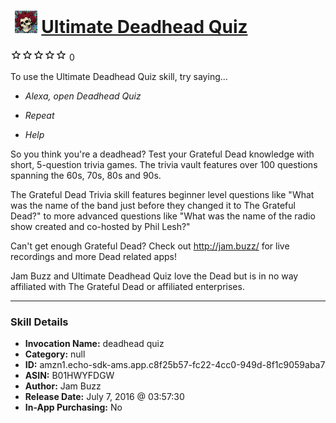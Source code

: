 # &nbsp;<img src="skill_icon" alt="Ultimate Deadhead Quiz icon" width="36"> [Ultimate Deadhead Quiz](http://alexa.amazon.com/#skills/amzn1.echo-sdk-ams.app.c8f25b57-fc22-4cc0-949d-8f1c9059aba7)
![0 stars](../../images/ic_star_border_black_18dp_1x.png)![0 stars](../../images/ic_star_border_black_18dp_1x.png)![0 stars](../../images/ic_star_border_black_18dp_1x.png)![0 stars](../../images/ic_star_border_black_18dp_1x.png)![0 stars](../../images/ic_star_border_black_18dp_1x.png) 0

To use the Ultimate Deadhead Quiz skill, try saying...

* *Alexa, open Deadhead Quiz*

* *Repeat*

* *Help*

So you think you're a deadhead? Test your Grateful Dead knowledge with short, 5-question trivia games. The trivia vault features over 100 questions spanning the 60s, 70s, 80s and 90s. 

The Grateful Dead Trivia skill features beginner level questions like "What was the name of the band just before they changed it to The Grateful Dead?" to more advanced questions like "What was the name of the radio show created and co-hosted by Phil Lesh?" 

Can't get enough Grateful Dead? Check out http://jam.buzz/ for live recordings and more Dead related apps!

Jam Buzz and Ultimate Deadhead Quiz love the Dead but is in no way affiliated with The Grateful Dead or affiliated enterprises.

***

### Skill Details

* **Invocation Name:** deadhead quiz
* **Category:** null
* **ID:** amzn1.echo-sdk-ams.app.c8f25b57-fc22-4cc0-949d-8f1c9059aba7
* **ASIN:** B01HWYFDGW
* **Author:** Jam Buzz
* **Release Date:** July 7, 2016 @ 03:57:30
* **In-App Purchasing:** No
